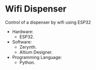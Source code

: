 # Wifi Dispenser
Control of a dispenser by wifi using ESP32

- Hardware:
  - ESP32.
- Software:
  - Zerynth.
  - Altium Designer.
- Programming Language:
  - Python.

